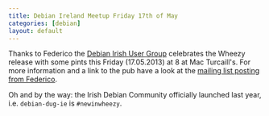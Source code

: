 ```yaml
---
title: Debian Ireland Meetup Friday 17th of May
categories: [debian]
layout: default
---
```



Thanks to Federico the
[Debian Irish User Group](http://lists.debian.org/debian-dug-ie/)
celebrates the Wheezy release with some pints this Friday (17.05.2013) at 8
at Mac Turcaill's. For more information and a link to the pub have a
look at the
[mailing list posting from Federico](http://lists.debian.org/debian-dug-ie/2013/05/msg00002.html).

Oh and by the way: the Irish Debian Community officially launched last
year, i.e. `debian-dug-ie` is `#newinwheezy`.
